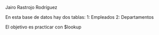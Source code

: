 Jairo Rastrojo Rodríguez

En esta base de datos hay dos tablas:
1: Empleados
2: Departamentos

El objetivo es practicar con $lookup